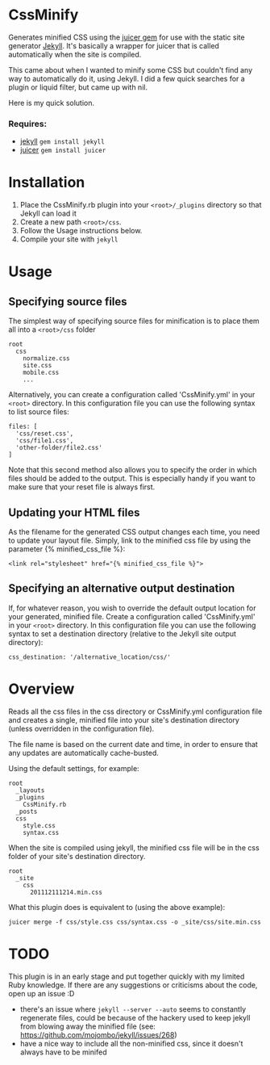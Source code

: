 CssMinify
=========

Generates minified CSS using the [juicer gem](http://cjohansen.no/en/ruby/juicer_a_css_and_javascript_packaging_tool) for use with the static site generator [Jekyll](http://jekyllrb.com).
It's basically a wrapper for juicer that is called automatically when the site is compiled.

This came about when I wanted to minify some CSS but couldn't find any way to automatically do it, using Jekyll.
I did a few quick searches for a plugin or liquid filter, but came up with nil.

Here is my quick solution.

### Requires:

* [jekyll](https://github.com/mojombo/jekyll) `gem install jekyll`
* [juicer](https://github.com/cjohansen/juicer) `gem install juicer`

# Installation

1. Place the CssMinify.rb plugin into your `<root>/_plugins` directory so that Jekyll can load it
2. Create a new path `<root>/css`.
3. Follow the Usage instructions below.
4. Compile your site with `jekyll`

# Usage

## Specifying source files

The simplest way of specifying source files for minification is to place them all into a `<root>/css` folder

    root
      css
        normalize.css
        site.css
        mobile.css
        ...

Alternatively, you can create a configuration called 'CssMinify.yml' in your `<root>` directory. In this configuration file you can use the following syntax to list source files:

    files: [
      'css/reset.css',
      'css/file1.css',
      'other-folder/file2.css'
    ]

Note that this second method also allows you to specify the order in which files should be added to the output. This is especially handy if you want to make sure that your reset file is always first.
   
## Updating your HTML files

As the filename for the generated CSS output changes each time, you need to update your layout file. Simply, link to the minified css file by using the parameter {% minified_css_file %}:

`<link rel="stylesheet" href="{% minified_css_file %}">`

## Specifying an alternative output destination

If, for whatever reason, you wish to override the default output location for your generated, minified file. Create a configuration called 'CssMinify.yml' in your `<root>` directory. In this configuration file you can use the following syntax to set a destination directory (relative to the Jekyll site output directory):

`css_destination: '/alternative_location/css/'`

# Overview

Reads all the css files in the css directory or CssMinify.yml configuration file and creates a single, minified file into your site's destination directory (unless overridden in the configuration file). 

The file name is based on the current date and time, in order to ensure that any updates are automatically cache-busted.

Using the default settings, for example:

    root
      _layouts
      _plugins
        CssMinify.rb
      _posts
      css
        style.css
        syntax.css

When the site is compiled using jekyll, the minified css file will be in the css folder of your site's destination directory.

    root
      _site
        css
          201112111214.min.css

What this plugin does is equivalent to (using the above example):

`juicer merge -f css/style.css css/syntax.css -o _site/css/site.min.css`

# TODO

This plugin is in an early stage and put together quickly with my limited Ruby knowledge. If there are any suggestions or criticisms about the code, open up an issue :D

* there's an issue where `jekyll --server --auto` seems to constantly regenerate files, could be because of the hackery used to keep jekyll from blowing away the minified file (see: https://github.com/mojombo/jekyll/issues/268)
* have a nice way to include all the non-minified css, since it doesn't always have to be minifed

